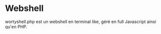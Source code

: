 # Webshell
wortyshell.php est un webshell en terminal like, géré en full Javascript ainsi qu'en PHP.
